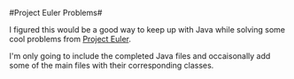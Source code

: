 #Project Euler Problems#

I figured this would be a good way to keep up with Java while solving some cool problems from [Project Euler](http://projecteuler.net/).

I'm only going to include the completed Java files and occaisonally add some of the main files with their corresponding classes.  